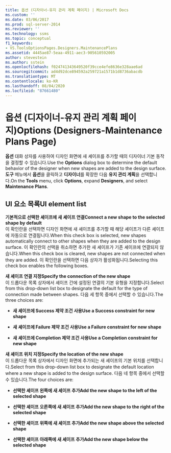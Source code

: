 ```yaml
---
title: 옵션 (디자이너-유지 관리 계획 페이지) | Microsoft Docs
ms.custom: ''
ms.date: 03/06/2017
ms.prod: sql-server-2014
ms.reviewer: ''
ms.technology: ssms
ms.topic: conceptual
f1_keywords:
- VS.ToolsOptionsPages.Designers.MaintenancePlans
ms.assetid: 4445ae87-5eaa-4911-aec3-905610592005
author: stevestein
ms.author: sstein
ms.openlocfilehash: f024741343649520f39cce4efe8636e328aae6ad
ms.sourcegitcommit: ad4d92dce894592a259721a1571b1d8736abacdb
ms.translationtype: MT
ms.contentlocale: ko-KR
ms.lasthandoff: 08/04/2020
ms.locfileid: "87661480"
---
```

# <a name="options-designers-maintenance-plans-page"></a><span data-ttu-id="1d713-102">옵션 (디자이너-유지 관리 계획 페이지)</span><span class="sxs-lookup"><span data-stu-id="1d713-102">Options (Designers-Maintenance Plans Page)</span></span>
  <span data-ttu-id="1d713-103">**옵션** 대화 상자를 사용하여 디자인 화면에 새 셰이프를 추가할 때의 디자이너 기본 동작을 결정할 수 있습니다.</span><span class="sxs-lookup"><span data-stu-id="1d713-103">Use the **Options** dialog box to determine the default behavior of the designer when new shapes are added to the design surface.</span></span> <span data-ttu-id="1d713-104">**도구** 메뉴에서 **옵션**을 클릭하고 **디자이너**를 확장한 다음 **유지 관리 계획**을 선택합니다.</span><span class="sxs-lookup"><span data-stu-id="1d713-104">On the **Tools** menu, click **Options**, expand **Designers**, and select **Maintenance Plans**.</span></span>  
  
## <a name="ui-element-list"></a><span data-ttu-id="1d713-105">UI 요소 목록</span><span class="sxs-lookup"><span data-stu-id="1d713-105">UI element list</span></span>  
 <span data-ttu-id="1d713-106">**기본적으로 선택한 셰이프에 새 셰이프 연결**</span><span class="sxs-lookup"><span data-stu-id="1d713-106">**Connect a new shape to the selected shape by default**</span></span>  
 <span data-ttu-id="1d713-107">이 확인란을 선택하면 디자인 화면에 새 셰이프를 추가할 때 해당 셰이프가 다른 셰이프에 자동으로 연결됩니다.</span><span class="sxs-lookup"><span data-stu-id="1d713-107">When this check box is selected, new shapes automatically connect to other shapes when they are added to the design surface.</span></span> <span data-ttu-id="1d713-108">이 확인란의 선택을 취소하면 추가한 새 셰이프가 기존 셰이프에 연결되지 않습니다.</span><span class="sxs-lookup"><span data-stu-id="1d713-108">When this check box is cleared, new shapes are not connected when they are added.</span></span> <span data-ttu-id="1d713-109">이 확인란을 선택하면 다음 상자가 활성화됩니다.</span><span class="sxs-lookup"><span data-stu-id="1d713-109">Selecting this check box enables the following boxes.</span></span>  
  
 <span data-ttu-id="1d713-110">**새 셰이프 연결 지정**</span><span class="sxs-lookup"><span data-stu-id="1d713-110">**Specify the connection of the new shape**</span></span>  
 <span data-ttu-id="1d713-111">이 드롭다운 목록 상자에서 셰이프 간에 설정된 연결의 기본 유형을 지정합니다.</span><span class="sxs-lookup"><span data-stu-id="1d713-111">Select from this drop-down list box to designate the default for the type of connection made between shapes.</span></span> <span data-ttu-id="1d713-112">다음 세 항목 중에서 선택할 수 있습니다.</span><span class="sxs-lookup"><span data-stu-id="1d713-112">The three choices are:</span></span>  
  
-   <span data-ttu-id="1d713-113">**새 셰이프에 Success 제약 조건 사용**</span><span class="sxs-lookup"><span data-stu-id="1d713-113">**Use a Success constraint for new shape**</span></span>  
  
-   <span data-ttu-id="1d713-114">**새 셰이프에 Failure 제약 조건 사용**</span><span class="sxs-lookup"><span data-stu-id="1d713-114">**Use a Failure constraint for new shape**</span></span>  
  
-   <span data-ttu-id="1d713-115">**새 셰이프에 Completion 제약 조건 사용**</span><span class="sxs-lookup"><span data-stu-id="1d713-115">**Use a Completion constraint for new shape**</span></span>  
  
 <span data-ttu-id="1d713-116">**새 셰이프 위치 지정**</span><span class="sxs-lookup"><span data-stu-id="1d713-116">**Specify the location of the new shape**</span></span>  
 <span data-ttu-id="1d713-117">이 드롭다운 목록 상자에서 디자인 화면에 추가되는 새 셰이프의 기본 위치를 선택합니다.</span><span class="sxs-lookup"><span data-stu-id="1d713-117">Select from this drop-down list box to designate the default location where a new shape is added to the design surface.</span></span> <span data-ttu-id="1d713-118">다음 네 항목 중에서 선택할 수 있습니다.</span><span class="sxs-lookup"><span data-stu-id="1d713-118">The four choices are:</span></span>  
  
-   <span data-ttu-id="1d713-119">**선택한 셰이프 왼쪽에 새 셰이프 추가**</span><span class="sxs-lookup"><span data-stu-id="1d713-119">**Add the new shape to the left of the selected shape**</span></span>  
  
-   <span data-ttu-id="1d713-120">**선택한 셰이프 오른쪽에 새 셰이프 추가**</span><span class="sxs-lookup"><span data-stu-id="1d713-120">**Add the new shape to the right of the selected shape**</span></span>  
  
-   <span data-ttu-id="1d713-121">**선택한 셰이프 위쪽에 새 셰이프 추가**</span><span class="sxs-lookup"><span data-stu-id="1d713-121">**Add the new shape above the selected shape**</span></span>  
  
-   <span data-ttu-id="1d713-122">**선택한 셰이프 아래쪽에 새 셰이프 추가**</span><span class="sxs-lookup"><span data-stu-id="1d713-122">**Add the new shape below the selected shape**</span></span>  
  
  
